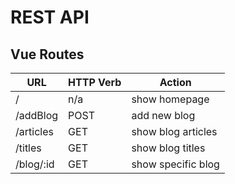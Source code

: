 # REST API

## Vue Routes

| **URL** | **HTTP Verb**   |  **Action**|
|------------|-------------|------------|
| /                         | n/a          | show homepage
| /addBlog            | POST      | add new blog
| /articles              | GET        | show blog articles
| /titles                  | GET        | show blog titles
| /blog/:id              | GET        | show specific blog

